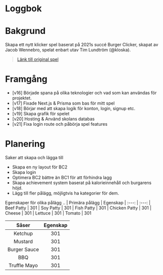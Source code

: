 # Loggbok

# Bakgrund
Skapa ett nytt klicker spel baserat på 2021s succé Burger Clicker, skapat av Jacob Wennebro, spelat enbart utav Tim Lundtröm (@kloska).

> [Länk till original spel](https://ntig-umea.github.io/clicker-JacobWennebro/)

# Framgång
* [v16] Började spana på olika teknologier och vad som kan användas för projektet.
* [v17] Fixade Next.js & Prisma som bas för mitt spel
* [v18] Börjar med att skapa logik för konton, login, signup etc.
* [v19] Skapa grafik för spelet
* [v20] Hosting & Använd skolans databas
* [v21] Fixa login route och påbörja spel features

# Planering
Saker att skapa och lägga till
* Skapa en ny layout för BC2
* Skapa login
* Optimera BC2 bättre än BC1 för att förhindra lagg
* Skapa achievement system baserat på kalorieinnehåll och burgarens höjd.
* Lägg till fler pålägg, möjligtvis ha kategorier för dem.

Egenskaper för olika pålägg ..
| Primära pålägg | Egenskap
| :---: | :---:
| Beef Patty | 301
| Soy Patty | 301
| Fish Patty | 301
| Chicken Patty | 301
| Cheese | 301
| Lettuce | 301
| Tomato | 301

| Såser | Egenskap
| :---: | :---:
| Ketchup | 301
| Mustard | 301
| Burger Sauce | 301
| BBQ | 301
| Truffle Mayo | 301
